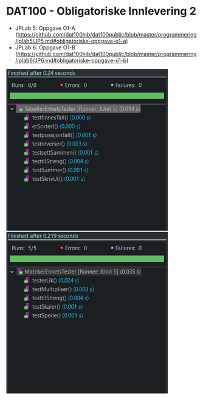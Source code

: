 # DAT100 - Obligatoriske Innlevering 2

- JPLab 5: Oppgave O1-A (https://github.com/dat100hib/dat100public/blob/master/programmering/jplab5/JP5.md#obligatoriske-oppgave-o1-a)
- JPLab 6: Oppgave O1-B (https://github.com/dat100hib/dat100public/blob/master/programmering/jplab6/JP6.md#obligatoriske-oppgave-o1-b)

![alt text](JUnitTabeller.png "JUnitTabeller.png") 
![alt text](JUnitMatriser.png "JUnitMatriser.png")

